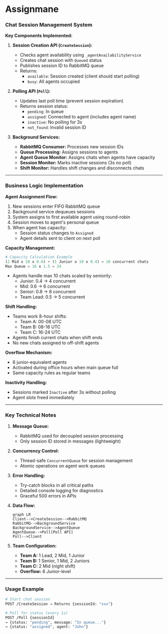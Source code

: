 # Assignmane


### Chat Session Management System

**Key Components Implemented:**

1. **Session Creation API (`CreateSession`):**
   - Checks agent availability using `_agentAvailabilityService`
   - Creates chat session with `Queued` status
   - Publishes session ID to RabbitMQ queue
   - Returns:
     - `available`: Session created (client should start polling)
     - `busy`: All agents occupied

2. **Polling API (`Poll`):**
   - Updates last poll time (prevent session expiration)
   - Returns session status:
     - `pending`: In queue
     - `assigned`: Connected to agent (includes agent name)
     - `inactive`: No polling for 3s
     - `not_found`: Invalid session ID

3. **Background Services:**
   - **RabbitMQ Consumer:** Processes new session IDs
   - **Queue Processing:** Assigns sessions to agents
   - **Agent Queue Monitor:** Assigns chats when agents have capacity
   - **Session Monitor:** Marks inactive sessions (3s no poll)
   - **Shift Monitor:** Handles shift changes and disconnects chats

---

### Business Logic Implementation

**Agent Assignment Flow:**
1. New sessions enter FIFO RabbitMQ queue
2. Background service dequeues sessions
3. System assigns to first available agent using round-robin
4. Session moves to agent's personal queue
5. When agent has capacity:
   - Session status changes to `Assigned`
   - Agent details sent to client on next poll

**Capacity Management:**
```python
# Capacity Calculation Example
(2 Mid x 10 x 0.6) + (1 Junior x 10 x 0.4) = 16 concurrent chats
Max Queue = 16 x 1.5 = 24
```
- Agents handle max 10 chats scaled by seniority:
  - Junior: 0.4 → 4 concurrent
  - Mid: 0.6 → 6 concurrent
  - Senior: 0.8 → 8 concurrent
  - Team Lead: 0.5 → 5 concurrent

**Shift Handling:**
- Teams work 8-hour shifts:
  - Team A: 00-08 UTC
  - Team B: 08-16 UTC 
  - Team C: 16-24 UTC
- Agents finish current chats when shift ends
- No new chats assigned to off-shift agents

**Overflow Mechanism:**
- 6 junior-equivalent agents
- Activated during office hours when main queue full
- Same capacity rules as regular teams

**Inactivity Handling:**
- Sessions marked `Inactive` after 3s without polling
- Agent slots freed immediately

---

### Key Technical Notes

1. **Message Queue:** 
   - RabbitMQ used for decoupled session processing
   - Only session ID stored in messages (lightweight)

2. **Concurrency Control:**
   - Thread-safe `ConcurrentQueue` for session management
   - Atomic operations on agent work queues

3. **Error Handling:**
   - Try-catch blocks in all critical paths
   - Detailed console logging for diagnostics
   - Graceful 500 errors in APIs

4. **Data Flow:**
   ```mermaid
   graph LR
   Client-->CreateSession-->RabbitMQ
   RabbitMQ-->BackgroundService
   BackgroundService-->AgentQueue
   AgentQueue-->Poll[Poll API]
   Poll-->Client
   ```

5. **Team Configuration:**
   - **Team A:** 1 Lead, 2 Mid, 1 Junior
   - **Team B:** 1 Senior, 1 Mid, 2 Juniors
   - **Team C:** 2 Mid (night shift)
   - **Overflow:** 6 Junior-level

---

### Usage Example
```bash
# Start chat session
POST /CreateSession → Returns {sessionId: "xxx"}

# Poll for status (every 1s)
POST /Poll {sessionId}
→ {status: "pending", message: "In queue..."}
→ {status: "assigned", agent: "John"}
```

